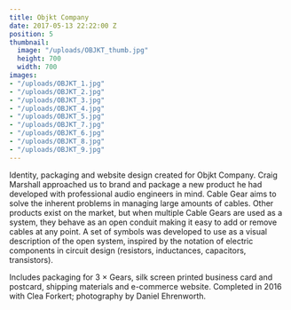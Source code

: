 ```yaml
---
title: Objkt Company
date: 2017-05-13 22:22:00 Z
position: 5
thumbnail:
  image: "/uploads/OBJKT_thumb.jpg"
  height: 700
  width: 700
images:
- "/uploads/OBJKT_1.jpg"
- "/uploads/OBJKT_2.jpg"
- "/uploads/OBJKT_3.jpg"
- "/uploads/OBJKT_4.jpg"
- "/uploads/OBJKT_5.jpg"
- "/uploads/OBJKT_7.jpg"
- "/uploads/OBJKT_6.jpg"
- "/uploads/OBJKT_8.jpg"
- "/uploads/OBJKT_9.jpg"
---
```


Identity, packaging and website design created for Objkt Company. Craig Marshall approached us to brand and package a new product he had developed with professional audio engineers in mind. Cable Gear aims to solve the inherent problems in managing large amounts of cables. Other products exist on the market, but when multiple Cable Gears are used as a system, they behave as an open conduit making it easy to add or remove cables at any point. A set of symbols was developed to use as a visual description of the open system, inspired by the notation of electric components in circuit design (resistors, inductances, capacitors, transistors). 

Includes packaging for 3 × Gears, silk screen printed business card and postcard, shipping materials and e-commerce website. Completed in 2016 with Clea Forkert; photography by Daniel Ehrenworth.